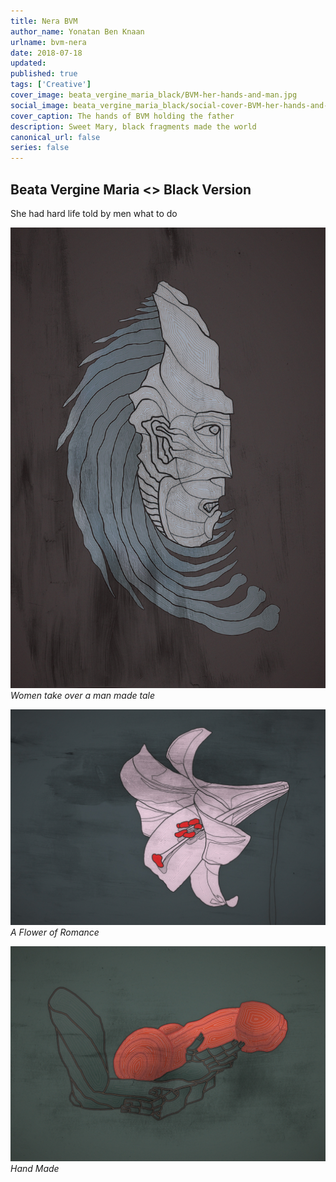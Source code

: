 ```yaml
---
title: Nera BVM
author_name: Yonatan Ben Knaan
urlname: bvm-nera
date: 2018-07-18
updated:
published: true
tags: ['Creative']
cover_image: beata_vergine_maria_black/BVM-her-hands-and-man.jpg
social_image: beata_vergine_maria_black/social-cover-BVM-her-hands-and-man.jpg
cover_caption: The hands of BVM holding the father
description: Sweet Mary, black fragments made the world
canonical_url: false
series: false
---
```

## Beata Vergine Maria <> Black Version

She had hard life told by men what to do

![bvm](beata_vergine_maria_black/BVM-her-face.jpg)
*Women take over a man made tale*

![bvm](beata_vergine_maria_black/BVM-her-flower.jpg)
*A Flower of Romance*

![bvm](beata_vergine_maria_black/BVM-her-hands-and-man.jpg)
*Hand Made*













